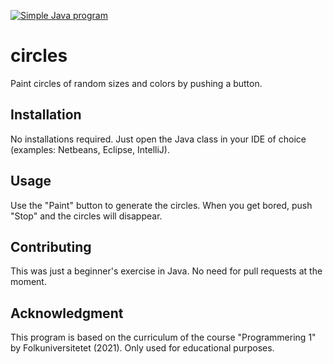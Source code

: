 [![Simple Java program](https://yt-embed.herokuapp.com/embed?v=hPeqsDjPPlg)](https://youtu.be/hPeqsDjPPlg "Circles - Simple Java program")

# circles
Paint circles of random sizes and colors by pushing a button. 

## Installation

No installations required. Just open the Java class in your IDE of choice (examples: Netbeans, Eclipse, IntelliJ).

## Usage

Use the "Paint" button to generate the circles. When you get bored, push "Stop" and the circles will disappear. 

## Contributing

This was just a beginner's exercise in Java. No need for pull requests at the moment. 

## Acknowledgment

This program is based on the curriculum of the course "Programmering 1" by Folkuniversitetet (2021). Only used for educational purposes. 

